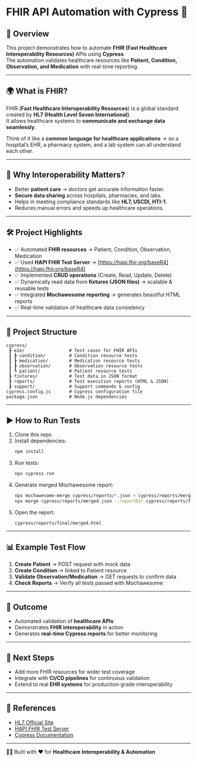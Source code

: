 # FHIR API Automation with Cypress 🚀

## 📖 Overview
This project demonstrates how to automate **FHIR (Fast Healthcare Interoperability Resources)** APIs using **Cypress**.  
The automation validates healthcare resources like **Patient, Condition, Observation, and Medication** with real-time reporting.  

---

## 🌍 What is FHIR?
FHIR (**Fast Healthcare Interoperability Resources**) is a global standard created by **HL7 (Health Level Seven International)**.  
It allows healthcare systems to **communicate and exchange data seamlessly**.  

Think of it like a **common language for healthcare applications** → so a hospital’s EHR, a pharmacy system, and a lab system can all understand each other.  

---

## 🏥 Why Interoperability Matters?
- Better **patient care** → doctors get accurate information faster.  
- **Secure data sharing** across hospitals, pharmacies, and labs.  
- Helps in meeting compliance standards like **HL7, USCDI, HTI-1**.  
- Reduces manual errors and speeds up healthcare operations.  

---

## 🛠 Project Highlights
- ✅ Automated **FHIR resources** → Patient, Condition, Observation, Medication  
- ✅ Used **HAPI FHIR Test Server** → [https://hapi.fhir.org/baseR4](https://hapi.fhir.org/baseR4)  
- ✅ Implemented **CRUD operations** (Create, Read, Update, Delete)  
- ✅ Dynamically read data from **fixtures (JSON files)** → scalable & reusable tests  
- ✅ Integrated **Mochawesome reporting** → generates beautiful HTML reports  
- ✅ Real-time validation of healthcare data consistency  

---

## 📂 Project Structure
```
cypress/
 ┣ e2e/                 # Test cases for FHIR APIs
 ┃ ┣ condition/         # Condition resource tests
 ┃ ┣ medication/        # Medication resource tests
 ┃ ┣ observation/       # Observation resource tests
 ┃ ┗ patient/           # Patient resource tests
 ┣ fixtures/            # Test data in JSON format
 ┣ reports/             # Test execution reports (HTML & JSON)
 ┣ support/             # Support commands & config
cypress.config.js       # Cypress configuration file
package.json            # Node.js dependencies
```

---

## ▶️ How to Run Tests
1. Clone this repo  
2. Install dependencies:  
   ```bash
   npm install
   ```  
3. Run tests:  
   ```bash
   npx cypress run
   ```  
4. Generate merged Mochawesome report:  
   ```bash
   npx mochawesome-merge cypress/reports/*.json > cypress/reports/merged.json
   npx marge cypress/reports/merged.json --reportDir cypress/reports/final
   ```  
5. Open the report:  
   ```
   cypress/reports/final/merged.html
   ```

---

## 📊 Example Test Flow
1. **Create Patient** → POST request with mock data  
2. **Create Condition** → linked to Patient resource  
3. **Validate Observation/Medication** → GET requests to confirm data  
4. **Check Reports** → Verify all tests passed with Mochawesome  

---

## 🌟 Outcome
- Automated validation of **healthcare APIs**  
- Demonstrates **FHIR interoperability** in action  
- Generates **real-time Cypress reports** for better monitoring  

---

## 🔮 Next Steps
- Add more FHIR resources for wider test coverage  
- Integrate with **CI/CD pipelines** for continuous validation  
- Extend to real **EHR systems** for production-grade interoperability  

---

## 📌 References
- [HL7 Official Site](https://www.hl7.org/fhir/)  
- [HAPI FHIR Test Server](https://hapi.fhir.org/baseR4)  
- [Cypress Documentation](https://docs.cypress.io)  

---

👨‍💻 Built with ❤️ for **Healthcare Interoperability & Automation**
